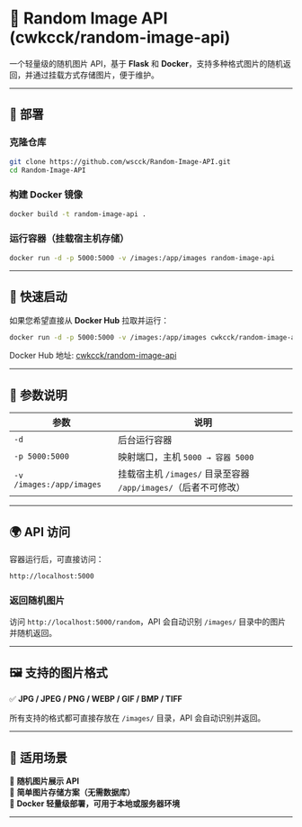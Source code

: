 # 📌 Random Image API (cwkcck/random-image-api)

一个轻量级的随机图片 API，基于 **Flask** 和 **Docker**，支持多种格式图片的随机返回，并通过挂载方式存储图片，便于维护。

---

## 🚀 部署

### **克隆仓库**
```bash
git clone https://github.com/wscck/Random-Image-API.git
cd Random-Image-API
```

### **构建 Docker 镜像**
```bash
docker build -t random-image-api .
```

### **运行容器（挂载宿主机存储）**
```bash
docker run -d -p 5000:5000 -v /images:/app/images random-image-api
```

---

## 🚀 快速启动

如果您希望直接从 **Docker Hub** 拉取并运行：
```bash
docker run -d -p 5000:5000 -v /images:/app/images cwkcck/random-image-api
```

Docker Hub 地址: [cwkcck/random-image-api](https://hub.docker.com/r/cwkcck/random-image-api)

---

## 📌 参数说明

| 参数 | 说明 |
|------|------|
| `-d` | 后台运行容器 |
| `-p 5000:5000` | 映射端口，主机 `5000 → 容器 5000` |
| `-v /images:/app/images` | 挂载宿主机 `/images/` 目录至容器 `/app/images/`（后者不可修改） |

---

## 🌍 API 访问

容器运行后，可直接访问：
```
http://localhost:5000
```

### **返回随机图片**
访问 `http://localhost:5000/random`，API 会自动识别 `/images/` 目录中的图片并随机返回。

---

## 🖼️ 支持的图片格式

✅ **JPG / JPEG / PNG / WEBP / GIF / BMP / TIFF**

所有支持的格式都可直接存放在 `/images/` 目录，API 会自动识别并返回。

---

## 🔧 适用场景

🔹 **随机图片展示 API**  
🔹 **简单图片存储方案（无需数据库）**  
🔹 **Docker 轻量级部署，可用于本地或服务器环境**  

---
